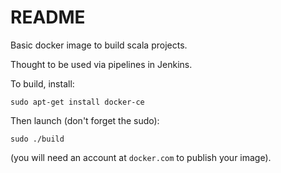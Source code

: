 # README

Basic docker image to build scala projects.

Thought to be used via pipelines in Jenkins.

To build, install:

```
sudo apt-get install docker-ce
```

Then launch (don't forget the sudo):

```
sudo ./build
```

(you will need an account at `docker.com` to publish your image).
